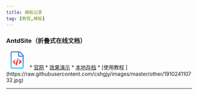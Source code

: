 ```yaml
---
title: 模板记录  
tag: [教程,模板]
---
```


### AntdSite（折叠式在线文档）

<img src="https://raw.githubusercontent.com/cshgjy/images/master/other/20191024113122.jpg" title="" height="50px" />  
* <a href="https://antdsite.yvescoding.org/zh/" target="_blank" title="">官网</a>      
* <a href="https://filedn.com/l2FIU9MpFV7bQwQAyy7gLh4/video/%E6%95%99%E7%A8%8B/antdsite-ybwd%EF%BC%88%E6%A0%B7%E6%9D%BF%E6%BC%94%E7%A4%BA%EF%BC%89.mp4" target="_blank" title="">效果演示</a>    
* <a href="https://raw.githubusercontent.com/cshgjy/images/master/other/20191024110038.jpg" target="_blank" title="">本地存档</a>   
* [使用教程 ](https://raw.githubusercontent.com/cshgjy/images/master/other/191024110732.jpg)  

---





